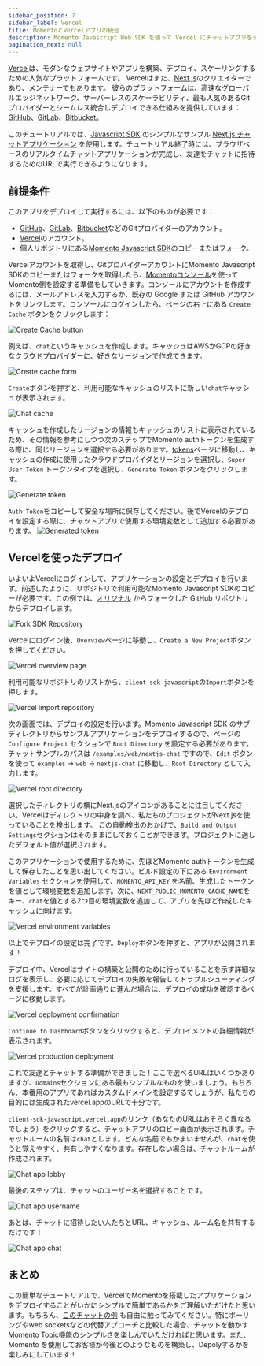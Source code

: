 ```yaml
---
sidebar_position: 7
sidebar_label: Vercel
title: MomentoとVercelアプリの統合
description: Momento Javascript Web SDK を使って Vercel にチャットアプリをデプロイする方法を学びます。
pagination_next: null
---
```


[Vercel](https://vercel.com/)は、モダンなウェブサイトやアプリを構築、デプロイ、スケーリングするための人気なプラットフォームです。
Vercelはまた、[Next.js](https://nextjs.org/)のクリエイターであり、メンテナーでもあります。
彼らのプラットフォームは、高速なグローバルエッジネットワーク、サーバーレスのスケーラビリティ、最も人気のあるGitプロバイダーとシームレス統合しデプロイできる仕組みを提供しています： [GitHub](https://github.com/)、[GitLab](https://gitlab.com)、[Bitbucket](https://bitbucket.org/)。

このチュートリアルでは、[Javascript SDK](https://github.com/momentohq/client-sdk-javascript) のシンプルなサンプル [Next.js チャットアプリケーション](https://github.com/momentohq/client-sdk-javascript/tree/main/examples/web/nextjs-chat) を使用します。チュートリアル終了時には、ブラウザベースのリアルタイムチャットアプリケーションが完成し、友達をチャットに招待するためのURLで実行できるようになります。

## 前提条件

このアプリをデプロイして実行するには、以下のものが必要です：

- [GitHub](https://github.com/)、[GitLab](https://gitlab.com)、[Bitbucket](https://bitbucket.org/)などのGitプロバイダーのアカウント。
- [Vercel](https://vercel.com/)のアカウント。
- 個人リポジトリにある[Momento Javascript SDK](https://github.com/momentohq/client-sdk-javascript)のコピーまたはフォーク。

Vercelアカウントを取得し、GitプロバイダーアカウントにMomento Javascript SDKのコピーまたはフォークを取得したら、[Momentoコンソール](https://console.gomomento.com)を使ってMomento側を設定する準備をしていきます。コンソールにアカウントを作成するには、メールアドレスを入力するか、既存の Google または GitHub アカウントをリンクします。コンソールにログインしたら、ページの右上にある `Create Cache` ボタンをクリックします：

![Create Cache button](@site/static/img/console-create-cache.png)

例えば、`chat`というキャッシュを作成します。キャッシュはAWSかGCPの好きなクラウドプロバイダーに、好きなリージョンで作成できます。

![Create cache form](@site/static/img/console-create-cache-form.png)

`Create`ボタンを押すと、利用可能なキャッシュのリストに新しい`chat`キャッシュが表示されます。

![Chat cache](@site/static/img/console-caches-chat.png)

キャッシュを作成したリージョンの情報もキャッシュのリストに表示されているため、その情報を参考にしつつ次のステップでMomento authトークンを生成する際に、同じリージョンを選択する必要があります。[tokens](https://console.gomomento.com/tokens)ページに移動し、キャッシュの作成に使用したクラウドプロバイダとリージョンを選択し、`Super User Token` トークンタイプを選択し、`Generate Token` ボタンをクリックします。

![Generate token](@site/static/img/console-generate-token-form.png)

`Auth Token`をコピーして安全な場所に保存してください。後でVercelのデプロイを設定する際に、チャットアプリで使用する環境変数として追加する必要があります。
![Generated token](@site/static/img/console-generate-token-result.png)

## Vercelを使ったデプロイ

いよいよVercelにログインして、アプリケーションの設定とデプロイを行います。前述したように、リポジトリで利用可能なMomento Javascript SDKのコピーが必要です。この例では、[オリジナル](https://github.com/momentohq/client-sdk-javascript) からフォークした GitHub リポジトリからデプロイします。

![Fork SDK Repository](@site/static/img/github-fork-js-sdk.png)

Vercelにログイン後、`Overview`ページに移動し、`Create a New Project`ボタンを押してください。

![Vercel overview page](@site/static/img/vercel-overview.png)

利用可能なリポジトリのリストから、`client-sdk-javascript`の`Import`ボタンを押します。

![Vercel import repository](@site/static/img/vercel-import-repository.png)

次の画面では、デプロイの設定を行います。Momento Javascript SDK のサブディレクトリからサンプルアプリケーションをデプロイするので、ページの `Configure Project` セクションで `Root Directory` を設定する必要があります。チャットサンプルのパスは `/examples/web/nextjs-chat` ですので、`Edit` ボタンを使って `examples` -> `web` -> `nextjs-chat` に移動し、`Root Directory` として入力します。

![Vercel root directory](@site/static/img/vercel-root-directory.png)

選択したディレクトリの横にNext.jsのアイコンがあることに注目してください。Vercelはディレクトリの中身を調べ、私たちのプロジェクトがNext.jsを使っていることを検出します。
この自動検出のおかげで、`Build and Output Settings`セクションはそのままにしておくことができます。プロジェクトに適したデフォルト値が選択されます。

このアプリケーションで使用するために、先ほどMomento authトークンを生成して保存したことを思い出してください。ビルド設定の下にある `Environment Variables` セクションを使用して、`MOMENTO_API_KEY` を名前、生成したトークンを値として環境変数を追加します。次に、`NEXT_PUBLIC_MOMENTO_CACHE_NAME`をキー、`chat`を値とする2つ目の環境変数を追加して、アプリを先ほど作成したキャッシュに向けます。

![Vercel environment variables](@site/static/img/vercel-environment-variables.png)

以上でデプロイの設定は完了です。`Deploy`ボタンを押すと、アプリが公開されます！

デプロイ中、Vercelはサイトの構築と公開のために行っていることを示す詳細なログを表示し、必要に応じてデプロイの失敗を報告してトラブルシューティングを支援します。すべてが計画通りに進んだ場合は、デプロイの成功を確認するページに移動します。

![Vercel deployment confirmation](@site/static/img/vercel-deployment-confirmation.png)

`Continue to Dashboard`ボタンをクリックすると、デプロイメントの詳細情報が表示されます。

![Vercel production deployment](@site/static/img/vercel-production-deployment.png)

これで友達とチャットする準備ができました！ここで選べるURLはいくつかありますが、`Domains`セクションにある最もシンプルなものを使いましょう。もちろん、本番用のアプリであればカスタムドメインを設定するでしょうが、私たちの目的には生成されたvercel.appのURLで十分です。

`client-sdk-javascript.vercel.app`のリンク（あなたのURLはおそらく異なるでしょう）をクリックすると、チャットアプリのロビー画面が表示されます。チャットルームの名前は`chat`とします。どんな名前でもかまいませんが、`chat`を使うと覚えやすく、共有しやすくなります。存在しない場合は、チャットルームが作成されます。

![Chat app lobby](@site/static/img/nextjs-chat-app-lobby.png)

最後のステップは、チャットのユーザー名を選択することです。

![Chat app username](@site/static/img/nextjs-chat-app-username.png)

あとは、チャットに招待したい人たちとURL、キャッシュ、ルーム名を共有するだけです！

![Chat app chat](@site/static/img/nextjs-chat-app-chat.png)

## まとめ

この簡単なチュートリアルで、VercelでMomentoを搭載したアプリケーションをデプロイすることがいかにシンプルで簡単であるかをご理解いただけたと思います。もちろん、[このチャットの例](https://github.com/momentohq/client-sdk-javascript/tree/main/examples/web/nextjs-chat) も自由に触ってみてください。特にポーリングやweb socketsなどの代替アプローチと比較した場合、チャットを動かすMomento Topic機能のシンプルさを楽しんでいただければと思います。また、Momento を使用してお客様が今後どのようなものを構築し、Depolyするかを楽しみにしています！
